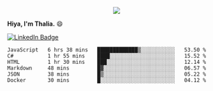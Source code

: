 <p align="center">
  <img src=https://media2.giphy.com/media/J2yDvX0N4GpAdHOD3N/giphy.gif?cid=ecf05e4732fecy7p8iauk3qv6wrz5awzkzmwe846do1i8h6n&rid=giphy.gif>
</p>


<!-- <p align="middle">
  <img src="https://raw.githubusercontent.com/thaliajuarez/thaliajuarez/main/images/unnamed.png" />
</p> -->

**Hiya, I'm Thalia.** 😄

[![LinkedIn Badge](https://img.shields.io/badge/LinkedIn-Profile-informational?style=flat&logo=linkedin&logoColor=white&color=0D76A8)](https://www.linkedin.com/in/thalia-juarez/)


<!--
**thaliajuarez/thaliajuarez** is a ✨ _special_ ✨ repository because its `README.md` (this file) appears on your GitHub profile.
Here are some ideas to get you started:
- 🔭 I’m currently working on 
- 🌱 I’m currently learning C
- 👯 I’m looking to collaborate on ...
- 🤔 I’m looking for help with ...
- 💬 Ask me about ...
- 📫 How to reach me: ...
- 😄 Pronouns: ...
- ⚡ Fun fact: ...


- 🔭 I’m currently working on UI/UX.
- 🌱 I’m currently learning C#
- ⚡ Fun fact: Raindrops fall between 15 and 25 miles per hour.
-->

<!--START_SECTION:waka-->

```text
JavaScript   6 hrs 38 mins   █████████████▒░░░░░░░░░░░   53.50 %
C#           1 hr 55 mins    ████░░░░░░░░░░░░░░░░░░░░░   15.52 %
HTML         1 hr 30 mins    ███░░░░░░░░░░░░░░░░░░░░░░   12.14 %
Markdown     48 mins         █▓░░░░░░░░░░░░░░░░░░░░░░░   06.57 %
JSON         38 mins         █▒░░░░░░░░░░░░░░░░░░░░░░░   05.22 %
Docker       30 mins         █░░░░░░░░░░░░░░░░░░░░░░░░   04.12 %
```

<!--END_SECTION:waka-->

